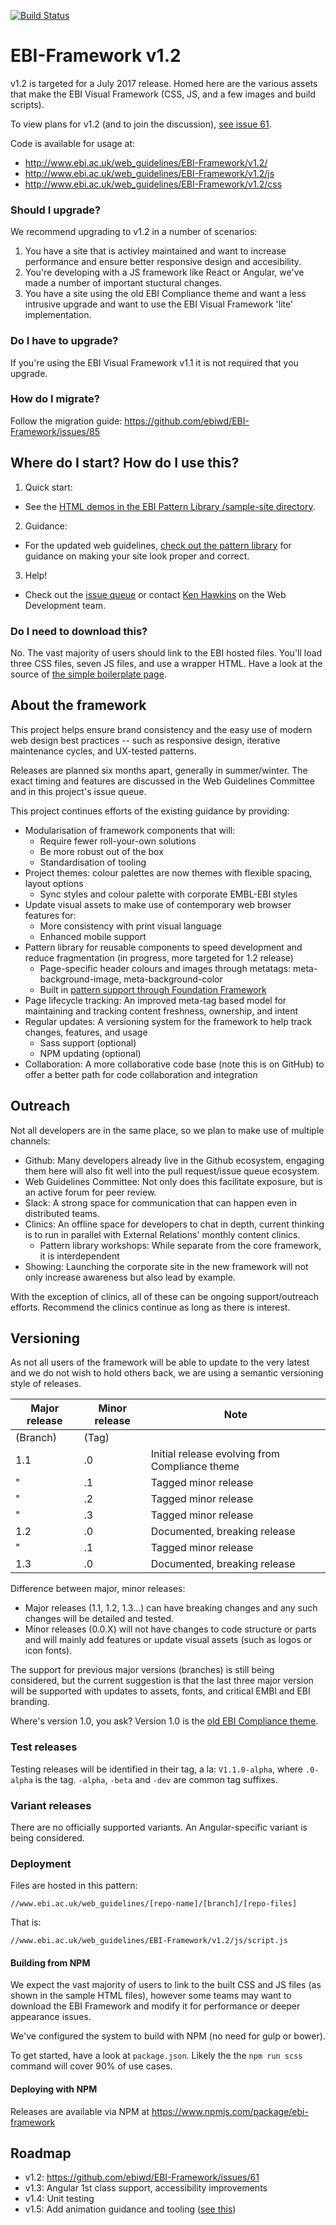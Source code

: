 [![Build Status](https://travis-ci.org/ebiwd/EBI-Framework.svg?branch=v1.2)](https://travis-ci.org/ebiwd/EBI-Framework)

# EBI-Framework v1.2

v1.2 is targeted for a July 2017 release. Homed here are the various assets that make the EBI Visual Framework (CSS, JS, and a few images and build scripts).

To view plans for v1.2 (and to join the discussion), [see issue 61](https://github.com/ebiwd/EBI-Framework/issues/61).

Code is available for usage at:
- http://www.ebi.ac.uk/web_guidelines/EBI-Framework/v1.2/
- http://www.ebi.ac.uk/web_guidelines/EBI-Framework/v1.2/js
- http://www.ebi.ac.uk/web_guidelines/EBI-Framework/v1.2/css

### Should I upgrade?
We recommend upgrading to v1.2 in a number of scenarios:
1. You have a site that is activley maintained and want to increase performance and ensure better responsive design and accesibility.
2. You're developing with a JS framework like React or Angular, we've made a number of important stuctural changes.
3. You have a site using the old EBI Compliance theme and want a less intrusive upgrade and want to use the EBI Visual Framework 'lite' implementation.

### Do I have to upgrade?
If you're using the EBI Visual Framework v1.1 it is not required that you upgrade.

### How do I migrate?
Follow the migration guide: https://github.com/ebiwd/EBI-Framework/issues/85

## Where do I start? How do I use this?

1. Quick start:
  - See the [HTML demos in the EBI Pattern Library /sample-site directory](https://ebiwd.github.io/EBI-Pattern-library/sample-site-v1.2/).
2. Guidance:
  - For the updated web guidelines, [check out the pattern library](https://ebiwd.github.io/EBI-Pattern-library/) for guidance on making your site look proper and correct.
3. Help!
  - Check out the [issue queue](https://github.com/ebiwd/EBI-Framework/issues) or contact [Ken Hawkins](https://www.ebi.ac.uk/about/people/ken-hawkins) on the Web Development team.

### Do I need to download this?

No. The vast majority of users should link to the EBI hosted files. You'll load three CSS files, seven JS files, and use a wrapper HTML. Have a look at the source of [the simple boilerplate page](https://ebiwd.github.io/EBI-Pattern-library/sample-site-v1.2/boilerplate/blank.html).

## About the framework  

This project helps ensure brand consistency and the easy use of modern web design best practices -- such as responsive design, iterative maintenance cycles, and UX-tested patterns.

Releases are planned six months apart, generally in summer/winter. The exact timing and features are discussed in the Web Guidelines Committee and in this project's issue queue.

This project continues efforts of the existing guidance by providing:

- Modularisation of framework components that will:
  - Require fewer roll-your-own solutions
  - Be more robust out of the box
  - Standardisation of tooling
- Project themes: colour palettes are now themes with flexible spacing, layout options
  - Sync styles and colour palette with corporate EMBL-EBI styles
- Update visual assets to make use of contemporary web browser features for:
  - More consistency with print visual language
  - Enhanced mobile support
- Pattern library for reusable components to speed development and reduce fragmentation (in progress, more targeted for 1.2 release)
  - Page-specific header colours and images through metatags: meta-background-image, meta-background-color
  - Built in [pattern support through Foundation Framework](http://foundation.zurb.com/sites/docs/grid.html)
- Page lifecycle tracking: An improved meta-tag based model for maintaining and tracking content freshness, ownership, and intent
- Regular updates: A versioning system for the framework to help track changes, features, and usage
  - Sass support (optional)
  - NPM updating (optional)
- Collaboration: A more collaborative code base (note this is on GitHub) to offer a better path for code collaboration and integration

## Outreach
Not all developers are in the same place, so we plan to make use of multiple channels:

- Github: Many developers already live in the Github ecosystem, engaging them here will also fit well into the pull request/issue queue ecosystem.
- Web Guidelines Committee: Not only does this facilitate exposure, but is an active forum for peer review.
- Slack: A strong space for communication that can happen even in distributed teams.
- Clinics: An offline space for developers to chat in depth, current thinking is to run in parallel with External Relations' monthly content clinics.
   - Pattern library workshops: While separate from the core framework, it is interdependent
- Showing: Launching the corporate site in the new framework will not only increase awareness but also lead by example.

With the exception of clinics, all of these can be ongoing support/outreach efforts. Recommend the clinics continue as long as there is interest.

## Versioning
As not all users of the framework will be able to update to the very latest and we do not wish to hold others back, we are using a semantic versioning style of releases.

| Major release | Minor release | Note |
| ------------- | ------------- | ---- |
| (Branch)      | (Tag)         | |
| 1.1           | .0            | Initial release evolving from Compliance theme |
| "             | .1            | Tagged minor release |
| "             | .2            | Tagged minor release |
| "             | .3            | Tagged minor release |
| 1.2           | .0            | Documented, breaking release |
| "             | .1            | Tagged minor release |
| 1.3           | .0            | Documented, breaking release |

Difference between major, minor releases:
- Major releases (1.1, 1.2, 1.3...) can have breaking changes and any such changes will be detailed and tested.
- Minor releases (0.0.X) will not have changes to code structure or parts and will mainly add features or update visual assets (such as logos or icon fonts).

The support for previous major versions (branches) is still being considered, but the current suggestion is that the last three major version will be supported with updates to assets, fonts, and critical EMBl and EBI branding.

Where's version 1.0, you ask? Version 1.0 is the [old EBI Compliance theme](https://www.ebi.ac.uk/web_guidelines/html/compliance/).

### Test releases
Testing releases will be identified in their tag, a la: `V1.1.0-alpha`, where `.0-alpha` is the tag. `-alpha`, `-beta` and `-dev` are common tag suffixes.

### Variant releases
There are no officially supported variants. An Angular-specific variant is being considered.

### Deployment
Files are hosted in this pattern:
```
//www.ebi.ac.uk/web_guidelines/[repo-name]/[branch]/[repo-files]
```
That is:
```
//www.ebi.ac.uk/web_guidelines/EBI-Framework/v1.2/js/script.js
```

#### Building from NPM
We expect the vast majority of users to link to the built CSS and JS files (as shown in the sample HTML files), however some teams may want to download the EBI Framework and modify it for performance or deeper appearance issues.

We've configured the system to build with NPM (no need for gulp or bower).

To get started, have a look at `package.json`. Likely the the `npm run scss` command will cover 90% of use cases.

#### Deploying with NPM
Releases are available via NPM at https://www.npmjs.com/package/ebi-framework

## Roadmap
- v1.2: https://github.com/ebiwd/EBI-Framework/issues/61
- v1.3: Angular 1st class support, accessibility improvements
- v1.4: Unit testing
- v1.5: Add animation guidance and tooling ([see this](https://medium.com/@vlh/what-does-disney-know-about-interface-animation-anyway-86b32d01bc4a))
